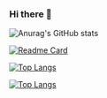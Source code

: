 ### Hi there 👋

![Anurag's GitHub stats](https://github-readme-stats.vercel.app/api?username=etiosa&show_icons=true&theme=radical)


[![Readme Card](https://github-readme-stats.vercel.app/api/pin/?username=etiosa&repo=github-readme-stats)](https://github.com/etiosa/github-readme-stats)

[![Top Langs](https://github-readme-stats.vercel.app/api/top-langs/?username=etiosa)](https://github.com/anuraghazra/github-readme-stats)


[![Top Langs](https://github-readme-stats.vercel.app/api/top-langs/?username=etiosa&layout=compact)](https://github.com/anuraghazra/github-readme-stats)
